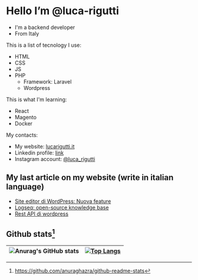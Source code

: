 # Hello I’m @luca-rigutti
- I'm a backend developer
- From Italy

This is a list of tecnology I use:
- HTML
- CSS
- JS 
- PHP
  - Framework: Laravel
  - Wordpress

This is what I'm learning:
- React
- Magento
- Docker

My contacts:
- My website: [lucarigutti.it](https://lucarigutti.it)
- Linkedin profile: [link](https://www.linkedin.it/in/lucarigutti)
- Instagram account: [@luca_rigutti](https://instagram.com/luca_rigutti)
<!---
luca-rigutti/luca-rigutti is a ✨ special ✨ repository because its `README.md` (this file) appears on your GitHub profile.
You can click the Preview link to take a look at your changes.
--->
## My last article on my website (write in italian language)
<!-- BLOG-POST-LIST:START -->
- [Site editor di WordPress: Nuova feature](https://lucarigutti.it/wordpress/site-editor-di-wordpress-nuova-feature/)
- [Logseq: open-source knowledge base](https://lucarigutti.it/free-and-open-source-software/logseq-open-source-knowledge-base/)
- [Rest API di wordpress](https://lucarigutti.it/wordpress/rest-api-di-wordpress/)
<!-- BLOG-POST-LIST:END -->

## Github stats[^1]
| ![Anurag's GitHub stats](https://github-readme-stats.vercel.app/api?username=luca-rigutti&show_icons=true&theme=dark) | [![Top Langs](https://github-readme-stats.vercel.app/api/top-langs/?username=luca-rigutti&layout=compact&theme=dark)](https://github.com/anuraghazra/github-readme-stats) |
| ------------- | -----:|
[^1]: https://github.com/anuraghazra/github-readme-stats
